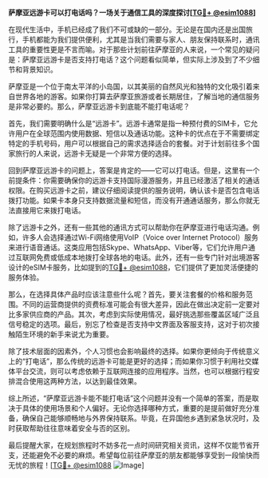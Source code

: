 **萨摩亚远游卡可以打电话吗？一场关于通信工具的深度探讨[[TG💪+ @esim1088](https://t.me/s/esim1088)]**

在现代生活中，手机已经成了我们不可或缺的一部分。无论是在国内还是出国旅行，手机都能为我们提供便利，尤其是当我们需要与家人、朋友保持联系时，通讯工具的重要性更是不言而喻。对于那些计划前往萨摩亚的人来说，一个常见的疑问是：萨摩亚远游卡是否支持打电话？这个问题看似简单，但实际上涉及到了不少细节和背景知识。

萨摩亚是一个位于南太平洋的小岛国，以其美丽的自然风光和独特的文化吸引着来自世界各地的游客。如果你打算去萨摩亚旅游或者长期居住，了解当地的通信服务是非常必要的。那么，萨摩亚远游卡到底能不能打电话呢？

首先，我们需要明确什么是“远游卡”。远游卡通常是指一种预付费的SIM卡，它允许用户在全球范围内使用数据、短信以及通话功能。这种卡的优点在于不需要绑定特定的手机号码，用户可以根据自己的需求选择适合的套餐。对于计划前往多个国家旅行的人来说，远游卡无疑是一个非常方便的选择。

回到萨摩亚远游卡的问题上，答案是肯定的——它可以打电话。但是，这里有一个前提条件：你需要确保你的远游卡支持国际漫游服务，并且已经激活了相关的通话权限。在购买远游卡之前，建议仔细阅读提供的服务说明，确认该卡是否包含电话拨打功能。如果卡本身只支持数据流量和短信，而没有开通通话服务，那么你就无法直接用它来拨打电话。

除了远游卡之外，还有一些其他的通讯方式可以帮助你在萨摩亚进行电话沟通。例如，许多人会选择通过Wi-Fi网络使用VoIP（Voice over Internet Protocol）服务来进行语音通话。这类应用包括Skype、WhatsApp、Viber等，它们允许用户通过互联网免费或低成本地拨打全球各地的电话。此外，还有一些专门针对出境游客设计的eSIM卡服务，比如提到的[TG💪+ @esim1088](https://t.me/s/esim1088)，它们提供了更加灵活便捷的服务体验。

那么，在选择具体产品时应该注意些什么呢？首先，要关注套餐的价格和服务范围。不同的运营商提供的资费标准可能会有很大差异，因此在做出决定前一定要对比多家供应商的产品。其次，考虑到实际使用情况，最好挑选那些覆盖区域广泛且信号稳定的选项。最后，别忘了检查是否支持中文界面及客服支持，这对于初次接触陌生环境的新手来说尤为重要。

除了技术层面的因素外，个人习惯也会影响最终的选择。如果你更倾向于传统意义上的“打电话”，那么传统的远游卡可能是更好的选择；而如果你习惯于利用社交媒体平台交流，则可以考虑依赖于互联网连接的应用程序。当然，也可以根据行程安排混合使用这两种方法，以达到最佳效果。

综上所述，“萨摩亚远游卡能不能打电话”这个问题并没有一个简单的答案，而是取决于具体的使用场景和个人偏好。无论你选择哪种方式，重要的是提前做好充分准备，确保自己能够顺畅地与外界保持联系。毕竟，在异国他乡遇到紧急状况时，及时获取帮助往往意味着安全与否的区别。

最后提醒大家，在规划旅程时不妨多花一点时间研究相关资讯，这样不仅能节省开支，还能避免不必要的麻烦。希望每位前往萨摩亚的朋友都能够享受到一段愉快而无忧的旅程！[[TG💪+ @esim1088](https://t.me/s/esim1088) ![Image](https://i.postimg.cc/4NQfJmqS/Snipaste-2025-05-13-00-14-12.png)]